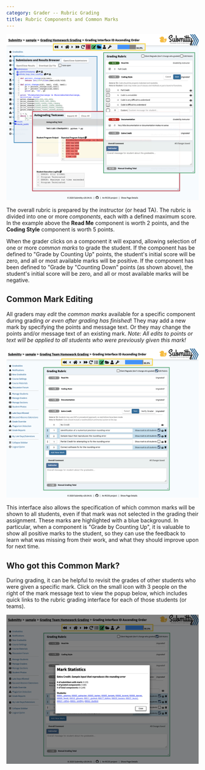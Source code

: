 ```yaml
---
category: Grader -- Rubric Grading
title: Rubric Components and Common Marks
---
```


![](/images/ta_grading/rubric_grading_panels_1.png)

The overall rubric is prepared by the instructor (or head TA).  The
rubric is divided into one or more *components*, each with a defined
maximum score.  In the example above the **Read Me** component is
worth 2 points, and the **Coding Style** component is worth 5 points.

When the grader clicks on a component it will expand, allowing
selection of one or more *common marks* to grade the student.  If the
component has be defined to "Grade by Counting Up" points, the
student's initial score will be zero, and all or most available marks
will be positive.  If the component has been defined to "Grade by
"Counting Down" points (as shown above), the student's initial score
will be zero, and all or most available marks will be negative.


## Common Mark Editing 

All graders may *edit* the *common marks* available for a specific
component during grading *or even after grading has finished*!  They
may add a new mark by specifying the points and message text.  Or they
may change the points and/or message text of an existing mark.  *Note:
All edits to points or text will be applied to all students who were
previously given this mark!*


![](/images/ta_grading/rubric_grading_edit_rubric.png)


This interface also allows the specification of which common marks
will be shown to all students, even if that mark was not selected in
the grading their assignment.  These marks are highlighted with a blue
background.  In particular, when a component is "Grade by Counting
Up", it is valuable to show all positive marks to the student, so they
can use the feedback to learn what was missing from their work, and
what they should improve upon for next time.


## Who got this Common Mark?

During grading, it can be helpful to revisit the grades of other
students who were given a specific mark.  Click on the small icon with
3 people on the right of the mark message text to view the popup
below, which includes quick links to the rubric grading interface for
each of those students (or teams).

![](/images/ta_grading/rubric_grading_who_got_mark.png)

